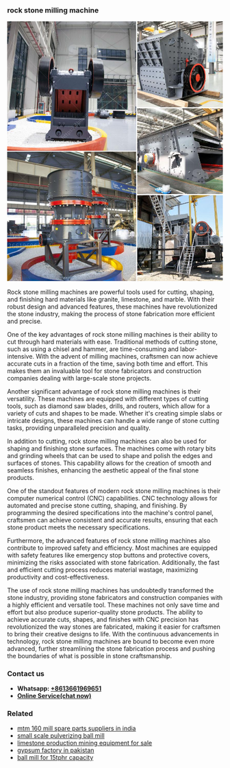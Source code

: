 <h3>rock stone milling machine</h3><img src='1708322926.jpg' alt=''><p>Rock stone milling machines are powerful tools used for cutting, shaping, and finishing hard materials like granite, limestone, and marble. With their robust design and advanced features, these machines have revolutionized the stone industry, making the process of stone fabrication more efficient and precise.</p><p>One of the key advantages of rock stone milling machines is their ability to cut through hard materials with ease. Traditional methods of cutting stone, such as using a chisel and hammer, are time-consuming and labor-intensive. With the advent of milling machines, craftsmen can now achieve accurate cuts in a fraction of the time, saving both time and effort. This makes them an invaluable tool for stone fabricators and construction companies dealing with large-scale stone projects.</p><p>Another significant advantage of rock stone milling machines is their versatility. These machines are equipped with different types of cutting tools, such as diamond saw blades, drills, and routers, which allow for a variety of cuts and shapes to be made. Whether it's creating simple slabs or intricate designs, these machines can handle a wide range of stone cutting tasks, providing unparalleled precision and quality.</p><p>In addition to cutting, rock stone milling machines can also be used for shaping and finishing stone surfaces. The machines come with rotary bits and grinding wheels that can be used to shape and polish the edges and surfaces of stones. This capability allows for the creation of smooth and seamless finishes, enhancing the aesthetic appeal of the final stone products.</p><p>One of the standout features of modern rock stone milling machines is their computer numerical control (CNC) capabilities. CNC technology allows for automated and precise stone cutting, shaping, and finishing. By programming the desired specifications into the machine's control panel, craftsmen can achieve consistent and accurate results, ensuring that each stone product meets the necessary specifications.</p><p>Furthermore, the advanced features of rock stone milling machines also contribute to improved safety and efficiency. Most machines are equipped with safety features like emergency stop buttons and protective covers, minimizing the risks associated with stone fabrication. Additionally, the fast and efficient cutting process reduces material wastage, maximizing productivity and cost-effectiveness.</p><p>The use of rock stone milling machines has undoubtedly transformed the stone industry, providing stone fabricators and construction companies with a highly efficient and versatile tool. These machines not only save time and effort but also produce superior-quality stone products. The ability to achieve accurate cuts, shapes, and finishes with CNC precision has revolutionized the way stones are fabricated, making it easier for craftsmen to bring their creative designs to life. With the continuous advancements in technology, rock stone milling machines are bound to become even more advanced, further streamlining the stone fabrication process and pushing the boundaries of what is possible in stone craftsmanship.</p><h3>Contact us</h3><ul><li><strong>Whatsapp:&nbsp;<a href="https://wa.me/8613661969651">+8613661969651</a></strong></li><li><a href="https://swt.shibang-china.com/?git&amp;zhl&amp;rock stone milling machine"><strong>Online Service(chat now)</strong></a></li></ul><h3>Related</h3><ul><li><a href='mtm 160 mill spare parts suppliers in india.md'>mtm 160 mill spare parts suppliers in india</a></li><li><a href='small scale pulverizing ball mill.md'>small scale pulverizing ball mill</a></li><li><a href='limestone production mining equipment for sale.md'>limestone production mining equipment for sale</a></li><li><a href='gypsum factory in pakistan.md'>gypsum factory in pakistan</a></li><li><a href='ball mill for 15tphr capacity.md'>ball mill for 15tphr capacity</a></li></ul>